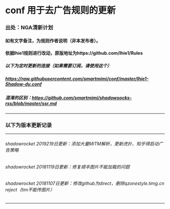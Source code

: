 # conf 用于去广告规则的更新
### 出处：NGA清新计划 
#### 如有文字备注，为规则作者说明（非本发布者）。
#### 依据lhie1规则进行改动，原版地址为https://github.com/lhie1/Rules
##### 以下为定时更新的连接（如果需要订阅，请使用这个）
##### https://raw.githubusercontent.com/smartmimi/conf/master/lhie1-Shadow-dy.conf
##### 混淆的区别：https://github.com/smartmimi/shadowsocks-rss/blob/master/ssr.md
------------------------------------------------------------------------------------------------------------------------------------------
### 以下为版本更新记录
------------------------------------------------------------------------------------------------------------------------------------------

###### shadowrocket 2019219日更新：添加大量MITM解析，更新虎扑、知乎得启动广告策略
###### shadowrocket 20181119日更新：修复顺丰图片不能加载的问题
###### shadowrocket 20181107日更新：修改github为direct，删除qzonestyle.timg.cn reject（tim不能传图片）
------------------------------------------------------------------------------------------------------------------------------------------
